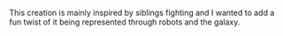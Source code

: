 This creation is mainly inspired by siblings fighting and I wanted to add a fun twist of it being represented through robots and the galaxy.
